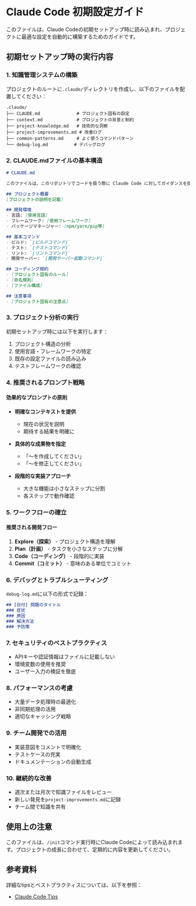 # Claude Code 初期設定ガイド

このファイルは、Claude Codeの初期セットアップ時に読み込まれ、プロジェクトに最適な設定を自動的に構築するためのガイドです。

## 初期セットアップ時の実行内容

### 1. 知識管理システムの構築

プロジェクトのルートに`.claude/`ディレクトリを作成し、以下のファイルを配置してください：

```
.claude/
├── CLAUDE.md              # プロジェクト固有の設定
├── context.md             # プロジェクトの背景と制約
├── project-knowledge.md   # 技術的な洞察
├── project-improvements.md # 改善ログ
├── common-patterns.md     # よく使うコマンドパターン
└── debug-log.md          # デバッグログ
```

### 2. CLAUDE.mdファイルの基本構造

```markdown
# CLAUDE.md

このファイルは、このリポジトリでコードを扱う際に Claude Code に対してガイダンスを提供します。

## プロジェクト概要
[プロジェクトの説明を記載]

## 開発環境
- 言語: [使用言語]
- フレームワーク: [使用フレームワーク]
- パッケージマネージャー: [npm/yarn/pip等]

## 基本コマンド
- ビルド: `[ビルドコマンド]`
- テスト: `[テストコマンド]`
- リント: `[リントコマンド]`
- 開発サーバー: `[開発サーバー起動コマンド]`

## コーディング規約
- [プロジェクト固有のルール]
- [命名規則]
- [ファイル構成]

## 注意事項
- [プロジェクト固有の注意点]
```

### 3. プロジェクト分析の実行

初期セットアップ時には以下を実行します：
1. プロジェクト構造の分析
2. 使用言語・フレームワークの特定
3. 既存の設定ファイルの読み込み
4. テストフレームワークの確認

### 4. 推奨されるプロンプト戦略

#### 効果的なプロンプトの原則
- **明確なコンテキストを提供**
  - 現在の状況を説明
  - 期待する結果を明確に

- **具体的な成果物を指定**
  - 「〜を作成してください」
  - 「〜を修正してください」

- **段階的な実装アプローチ**
  - 大きな機能は小さなステップに分割
  - 各ステップで動作確認

### 5. ワークフローの確立

#### 推奨される開発フロー
1. **Explore（探索）** - プロジェクト構造を理解
2. **Plan（計画）** - タスクを小さなステップに分解
3. **Code（コーディング）** - 段階的に実装
4. **Commit（コミット）** - 意味のある単位でコミット

### 6. デバッグとトラブルシューティング

`debug-log.md`に以下の形式で記録：
```markdown
## [日付] 問題のタイトル
### 症状
### 原因
### 解決方法
### 予防策
```

### 7. セキュリティのベストプラクティス

- APIキーや認証情報はファイルに記載しない
- 環境変数の使用を推奨
- ユーザー入力の検証を徹底

### 8. パフォーマンスの考慮

- 大量データ処理時の最適化
- 非同期処理の活用
- 適切なキャッシング戦略

### 9. チーム開発での活用

- 実装意図をコメントで明確化
- テストケースの充実
- ドキュメンテーションの自動生成

### 10. 継続的な改善

- 週次または月次で知識ファイルをレビュー
- 新しい発見を`project-improvements.md`に記録
- チーム間で知識を共有

## 使用上の注意

このファイルは、`/init`コマンド実行時にClaude Codeによって読み込まれます。プロジェクトの成長に合わせて、定期的に内容を更新してください。

## 参考資料

詳細なtipsとベストプラクティスについては、以下を参照：
- [Claude Code Tips](./claude-code-tips.md)